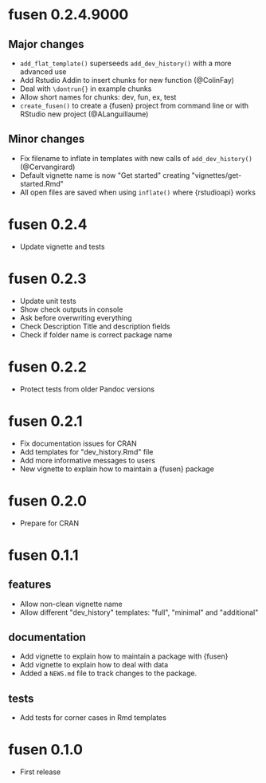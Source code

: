# fusen 0.2.4.9000

## Major changes

* `add_flat_template()` superseeds `add_dev_history()` with a more advanced use
* Add Rstudio Addin to insert chunks for new function (@ColinFay)
* Deal with `\dontrun{}` in example chunks
* Allow short names for chunks: dev, fun, ex, test
* `create_fusen()` to create a {fusen} project from command line or with RStudio new project (@ALanguillaume)

## Minor changes

* Fix filename to inflate in templates with new calls of `add_dev_history()` (@Cervangirard)
* Default vignette name is now "Get started" creating "vignettes/get-started.Rmd"
* All open files are saved when using `inflate()` where {rstudioapi} works

# fusen 0.2.4

* Update vignette and tests

# fusen 0.2.3

* Update unit tests
* Show check outputs in console
* Ask before overwriting everything
* Check Description Title and description fields
* Check if folder name is correct package name

# fusen 0.2.2

* Protect tests from older Pandoc versions

# fusen 0.2.1

* Fix documentation issues for CRAN
* Add templates for "dev_history.Rmd" file
* Add more informative messages to users
* New vignette to explain how to maintain a {fusen} package

# fusen 0.2.0

* Prepare for CRAN

# fusen 0.1.1

## features

* Allow non-clean vignette name
* Allow different "dev_history" templates: "full", "minimal" and "additional"

## documentation

* Add vignette to explain how to maintain a package with {fusen}
* Add vignette to explain how to deal with data
* Added a `NEWS.md` file to track changes to the package.

## tests

* Add tests for corner cases in Rmd templates

# fusen 0.1.0

* First release
